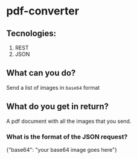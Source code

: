 # pdf-converter

## Tecnologies: 
1. REST
2. JSON 

## What can you do? 
Send a list of images in `base64` format 

## What do you get in return? 
A pdf document with all the images that you send. 

### What is the format of the JSON request?
 {"base64": "your base64 image goes here"}